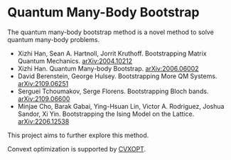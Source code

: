 # Quantum Many-Body Bootstrap
 
The quantum many-body bootstrap method is a novel method to solve quantum many-body problems. 
* Xizhi Han, Sean A. Hartnoll, Jorrit Kruthoff. Bootstrapping Matrix Quantum Mechanics. [arXiv:2004.10212](https://arxiv.org/abs/2004.10212)
* Xizhi Han. Quantum Many-body Bootstrap. [arXiv:2006.06002](https://arxiv.org/abs/2006.06002)
* David Berenstein, George Hulsey. Bootstrapping More QM Systems. [arXiv:2109.06251](https://arxiv.org/abs/2109.06251)
* Serguei Tchoumakov, Serge Florens. Bootstrapping Bloch bands. [arXiv:2109.06600](https://arxiv.org/abs/2109.06600)
* Minjae Cho, Barak Gabai, Ying-Hsuan Lin, Victor A. Rodriguez, Joshua Sandor, Xi Yin. Bootstrapping the Ising Model on the Lattice. [arXiv:2206.12538](https://arxiv.org/abs/2206.12538)

This project aims to further explore this method.

Convext optimization is supported by [CVXOPT](https://github.com/cvxopt/cvxopt).

